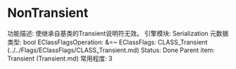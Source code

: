 # NonTransient

功能描述: 使继承自基类的Transient说明符无效。
引擎模块: Serialization
元数据类型: bool
EClassFlagsOperation: &=~
EClassFlags: CLASS_Transient (../../Flags/EClassFlags/CLASS_Transient.md)
Status: Done
Parent item: Transient (Transient.md)
常用程度: 3